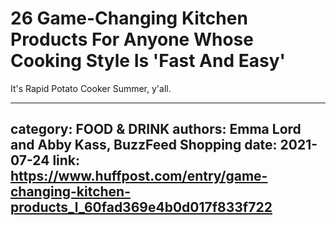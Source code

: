 # 26 Game-Changing Kitchen Products For Anyone Whose Cooking Style Is 'Fast And Easy'

It's Rapid Potato Cooker Summer, y'all.

---
category: FOOD & DRINK
authors: Emma Lord and Abby Kass, BuzzFeed Shopping
date: 2021-07-24
link: https://www.huffpost.com/entry/game-changing-kitchen-products_l_60fad369e4b0d017f833f722
---
